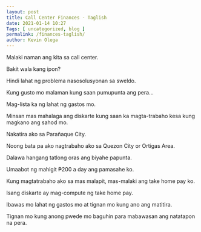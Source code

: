 ```yaml
--- 
layout: post 
title: Call Center Finances - Taglish
date: 2021-01-14 10:27
Tags: [ uncategorized, blog ]
permalink: /finances-taglish/ 
author: Kevin Olega 
--- 
```

Malaki naman ang kita sa call center.

Bakit wala kang ipon?

Hindi lahat ng problema nasosolusyonan sa sweldo.

Kung gusto mo malaman kung saan pumupunta ang pera...

Mag-lista ka ng lahat ng gastos mo.

Minsan mas mahalaga ang diskarte kung saan ka magta-trabaho kesa kung magkano ang sahod mo.

Nakatira ako sa Parañaque City.

Noong bata pa ako nagtrabaho ako sa Quezon City or Ortigas Area.

Dalawa hangang tatlong oras ang biyahe papunta.

Umaabot ng mahigit ₱200 a day ang pamasahe ko.

Kung magtatrabaho ako sa mas malapit, mas-malaki ang take home pay ko.

Isang diskarte ay mag-compute ng take home pay.

Ibawas mo lahat ng gastos mo at tignan mo kung ano ang matitira.

Tignan mo kung anong pwede mo baguhin para mabawasan ang natatapon na pera.